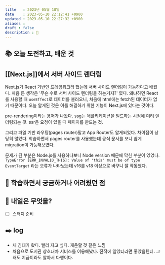 ```yaml
---
title   : 2023년 05월 10일 
date    : 2023-05-10 22:12:41 +0900
updated : 2023-05-10 22:27:32 +0900
aliases : 
draft : false
description : 🛌
---
```


## 📚 오늘 도전하고, 배운 것

## [[Next.js]]에서 서버 사이드 렌더링

Next.js가 React 기반인 프레임워크라 했는데 서버 사이드 렌더링이 가능하다고 배웠다.
처음 든 생각은 '무슨 수로 서버 사이드 렌더링을 하는거지?' 였다.
왜냐하면 React를 사용할 때 `useEffect`로 데이터를 불러오니, 처음에 html에는 fetch된 데이터가 없기 때문이다.
오늘 알게된 것은 이를 해결하기 위한 기능이 Next.js에 있다는 것이다.

pre-rendering이라는 용어가 나왔다.
ssg는 애플리케이션을 빌드하는 시점에 미리 렌더링되는 것.
ssr은 요청이 있을 때 페이지를 만드는 것.

그리고 파일 기반 라우팅(pages router)말고 App Router도 알게되었다. 차이점이 상당히 많았다. 학습하면서 pages router를 사용했는데 공식 문서를 보니 쉽게 migration이 가능해보였다.

문제가 된 부분은 Node.js를 사용하다보니 Node version 때문에 막힌 부분이 있었다.  
`TypeError [ERR_INVALID_THIS]: Value of "this" must be of type EventTarget` 라는 오류가 나타났는데 v16를 v18 이상으로 바꾸니 잘 작동했다.


## 🤔 학습하면서 궁금하거나 어려웠던 점

## 🌅 내일은 무엇을?

- [ ] 스터디 준비

## ✒️ log

- 새 침대가 왔다. 빨리 자고 싶다. 개운할 것 같은 느낌
- 처음으로 도서관 상호대차 서비스를 이용해봤다. 진작에 알았더라면 좋았을텐데. 그래도 지금이라도 알아서 다행이다.

